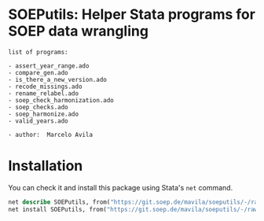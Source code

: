SOEPutils: Helper Stata programs for SOEP data wrangling 
========================================================

```
list of programs:

- assert_year_range.ado
- compare_gen.ado
- is_there_a_new_version.ado
- recode_missings.ado
- rename_relabel.ado
- soep_check_harmonization.ado
- soep_checks.ado
- soep_harmonize.ado
- valid_years.ado

- author:  Marcelo Avila 
```

Installation 
============

You can check it and install this package using Stata's `net` command. 

```stata
net describe SOEPutils, from("https://git.soep.de/mavila/soeputils/-/raw/main")
net install SOEPutils, from("https://git.soep.de/mavila/soeputils/-/raw/main")
```

